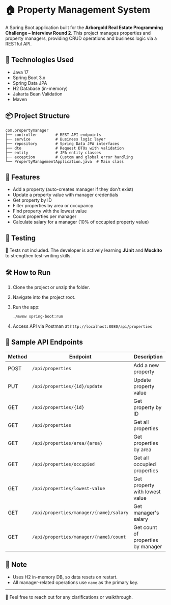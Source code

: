 
# 🏠 Property Management System

A Spring Boot application built for the **Arborgold Real Estate Programming Challenge – Interview Round 2**. This project manages properties and property managers, providing CRUD operations and business logic via a RESTful API.

## 🚀 Technologies Used

- Java 17
- Spring Boot 3.x
- Spring Data JPA
- H2 Database (in-memory)
- Jakarta Bean Validation
- Maven

## 📦 Project Structure

```
com.propertymanager
├── controller        # REST API endpoints
├── service           # Business logic layer
├── repository        # Spring Data JPA interfaces
├── dto               # Request DTOs with validation
├── entity            # JPA entity classes
├── exception         # Custom and global error handling
└── PropertyManagementApplication.java  # Main class
```

## 📌 Features

- Add a property (auto-creates manager if they don't exist)
- Update a property value with manager credentials
- Get property by ID
- Filter properties by area or occupancy
- Find property with the lowest value
- Count properties per manager
- Calculate salary for a manager (10% of occupied property value)

## 🧪 Testing

🚫 Tests not included. The developer is actively learning **JUnit** and **Mockito** to strengthen test-writing skills.

## 🛠 How to Run

1. Clone the project or unzip the folder.
2. Navigate into the project root.
3. Run the app:
   ```bash
   ./mvnw spring-boot:run
   ```

4. Access API via Postman at `http://localhost:8080/api/properties`

## 📂 Sample API Endpoints

| Method | Endpoint                                | Description                        |
|--------|------------------------------------------|------------------------------------|
| POST   | `/api/properties`                        | Add a new property                 |
| PUT    | `/api/properties/{id}/update`            | Update property value              |
| GET    | `/api/properties/{id}`                   | Get property by ID                 |
| GET    | `/api/properties`                        | Get all properties                 |
| GET    | `/api/properties/area/{area}`            | Get properties by area             |
| GET    | `/api/properties/occupied`               | Get all occupied properties        |
| GET    | `/api/properties/lowest-value`           | Get property with lowest value     |
| GET    | `/api/properties/manager/{name}/salary`  | Get manager's salary               |
| GET    | `/api/properties/manager/{name}/count`   | Get count of properties by manager |

## 📃 Note

- Uses H2 in-memory DB, so data resets on restart.
- All manager-related operations use `name` as the primary key.

---

💬 Feel free to reach out for any clarifications or walkthrough.

